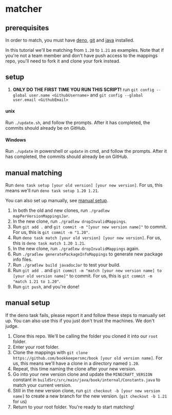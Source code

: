 # matcher

## prerequisites

In order to match, you must have [deno](https://deno.com/manual/getting_started/installation), [git](https://git-scm.com/downloads) and [java](https://adoptium.net/temurin/releases/) installed.

In this tutorial we'll be matching from `1.20` to `1.21` as examples. Note that if you're not a team member and don't have push access to the mappings repo, you'll need to fork it and clone your fork instead.

## setup
1. **ONLY DO THE FIRST TIME YOU RUN THIS SCRIPT!** run `git config --global user.name <GithubUsername>` and `git config --global user.email <GithubEmail>` 
#### unix
Run `./update.sh`, and follow the prompts. After it has completed, the commits should already be on GitHub.
#### Windows
Run `./update` in powershell or `update` in cmd, and follow the prompts. After it has completed, the commits should already be on GitHub.

## manual matching

Run `deno task setup [your old version] [your new version]`. For us, this means we'll run `deno task setup 1.20 1.21`.

You can also set up manually, see [manual setup](#manual-setup).

1. In both the old and new clones, run `./gradlew mapPerVersionMappingsJar`.
2. In the new clone, run `./gradlew dropInvalidMappings`.
3. Run `git add .` and `git commit -m "[your new version name]"` to commit. For us, this is `git commit -m "1.20"`.
4. Run `deno task match [your old version] [your new version]`. For us, this is `deno task match 1.20 1.21`.
5. In the new clone, run `./gradlew dropInvalidMappings` again. 
6. Run `./gradlew generatePackageInfoMappings` to generate new package info files. 
7. Run `./gradlew build javadocJar` to test your build. 
8. Run `git add .` and `git commit -m "match [your new version name] to [your old version name]"` to commit. For us, this is `git commit -m "match 1.21 to 1.20"`. 
9. Run `git push`, and you're done!

## manual setup

If the deno task fails, please report it and follow these steps to manually set up. You can also use this if you just don't trust the machines. We don't judge.

1. Clone this repo. We'll be calling the folder you cloned it into our `root` folder.
2. Enter your root folder.
3. Clone the mappings with `git clone https://github.com/bookkeepersmc/book [your old version name]`. For us, this means we'll have a clone in a directory named `1.20`.
4. Repeat, this time naming the clone after your new version.
5. Go into your new version clone and update the `MINECRAFT_VERSION` constant in `buildSrc/src/main/java/book/internal/Constants.java` to match your current version.
6. Still in the new version clone, run `git checkout -b [your new version name]` to create a new branch for the new version. (`git checkout -b 1.21` for us)
7. Return to your root folder. You're ready to start matching!
